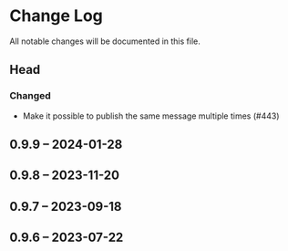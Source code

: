 # Change Log

All notable changes will be documented in this file.

## Head

### Changed

* Make it possible to publish the same message multiple times (#443)

## 0.9.9 &ndash; 2024-01-28

## 0.9.8 &ndash; 2023-11-20

## 0.9.7 &ndash; 2023-09-18

## 0.9.6 &ndash; 2023-07-22
